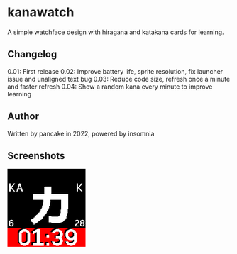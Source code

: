 # kanawatch

A simple watchface design with hiragana and katakana
cards for learning.

## Changelog

0.01: First release
0.02: Improve battery life, sprite resolution, fix launcher issue and unaligned text bug
0.03: Reduce code size, refresh once a minute and faster refresh
0.04: Show a random kana every minute to improve learning

## Author

Written by pancake in 2022, powered by insomnia

## Screenshots

![hiragana and katakana](screenshot.png)
